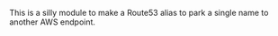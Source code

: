 This is a silly module to make a Route53 alias to park a single name to another AWS endpoint.

<!-- BEGINNING OF TERRAFORM-DOCS HOOK -->

<!-- END OF TERRAFORM-DOCS HOOK -->
